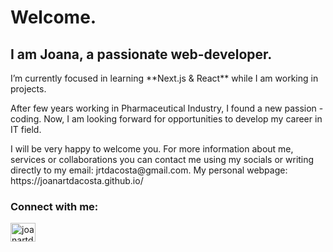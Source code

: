<h1>Welcome.</h1>
<h2>I am Joana, a passionate web-developer.</h2>

<p>I’m currently focused in learning **Next.js & React** while I am working in projects.</p>

<p>After few years working in Pharmaceutical Industry, I found a new passion - coding. Now, I am looking forward for opportunities to develop my career in IT field.</p>

<p> I will be very happy to welcome you. For more information about me, services or collaborations you can contact me using my socials or writing directly to my email: jrtdacosta@gmail.com. My personal webpage: https://joanartdacosta.github.io/</p>

<h3 align="left">Connect with me:</h3>
<p align="left">
<a href="https://linkedin.com/in/joanartdacosta" target="blank"><img align="center" src="https://raw.githubusercontent.com/rahuldkjain/github-profile-readme-generator/master/src/images/icons/Social/linked-in-alt.svg" alt="joanartdacosta" height="30" width="40" /></a>
</p>
